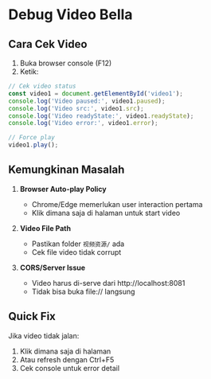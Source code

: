 # Debug Video Bella

## Cara Cek Video

1. Buka browser console (F12)
2. Ketik:
```javascript
// Cek video status
const video1 = document.getElementById('video1');
console.log('Video paused:', video1.paused);
console.log('Video src:', video1.src);
console.log('Video readyState:', video1.readyState);
console.log('Video error:', video1.error);

// Force play
video1.play();
```

## Kemungkinan Masalah

1. **Browser Auto-play Policy**
   - Chrome/Edge memerlukan user interaction pertama
   - Klik dimana saja di halaman untuk start video

2. **Video File Path**
   - Pastikan folder `视频资源/` ada
   - Cek file video tidak corrupt

3. **CORS/Server Issue**
   - Video harus di-serve dari http://localhost:8081
   - Tidak bisa buka file:// langsung

## Quick Fix

Jika video tidak jalan:
1. Klik dimana saja di halaman
2. Atau refresh dengan Ctrl+F5
3. Cek console untuk error detail